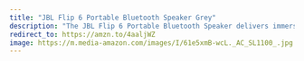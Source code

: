 ```yaml
---
title: "JBL Flip 6 Portable Bluetooth Speaker Grey"
description: "The JBL Flip 6 Portable Bluetooth Speaker delivers immersive sound with its 2-way speaker system and powerful JBL Original Pro Sound. Enjoy up to 12 hours of playtime on a single charge. Sleekly designed in grey, it offers both style and substance for on-the-go music enthusiasts. #affiliate #ad"
redirect_to: https://amzn.to/4aaljWZ
image: https://m.media-amazon.com/images/I/61e5xmB-wcL._AC_SL1100_.jpg
---
```

